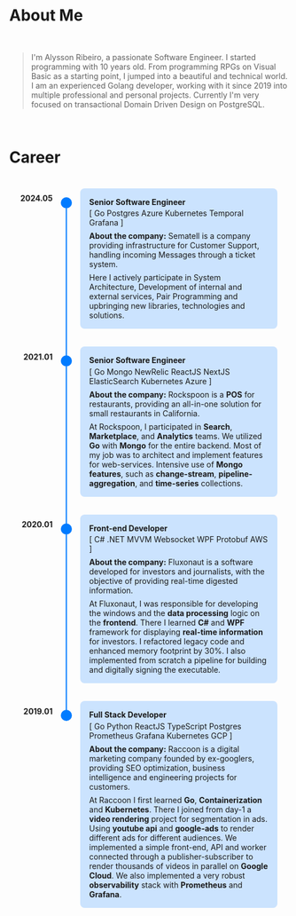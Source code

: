 # About Me

<br>


> I'm Alysson Ribeiro, a passionate Software Engineer. 
> I started programming with 10 years old.
> From programming RPGs on Visual Basic as a starting point, I jumped into a beautiful and technical world.
> I am an experienced Golang developer, working with it since 2019 into multiple professional and personal projects.
> Currently I'm very focused on transactional Domain Driven Design on PostgreSQL.

<br>

# Career

<style>
/* General page style, likely unrelated to timeline structure itself, kept from original */
li {
  margin-top: 0 !important;
}

/* Timeline Styles */
.timeline-container {
  margin: 0 auto; /* Center the timeline container */
  max-width: 1200px; /* Optional: constrain maximum width */
  padding: 20px; /* Padding around the timeline */
}

.timeline {
  display: grid;
  grid-template-columns: auto auto 1fr;
  column-gap: 15px;
  /* Use the variable if defined, otherwise hardcode. This gap separates cards. */
  row-gap: 2rem; /* or var(--timeline-row-gap); */
  align-items: stretch; 
  /* position: relative; /* Useful if other absolute positioning was needed, but not strictly for this */
}

.timelineEntry {
  /* This is crucial: child elements become direct grid items of .timeline */
  display: contents;
}

.timelineDate {
  font-weight: bold;
  justify-self: end; /* Align date box to the right end of its column */
  text-align: right; /* Align date text to the right within its box */
  padding-top: .6rem; /* Vertical alignment with card content */
  white-space: nowrap; /* Prevent dates from wrapping */
  /* If .timelineDate itself should not stretch, you can add align-self: start;
     but usually, text being at the top of a stretched cell is fine. */
}

.timelineLineContainer {
  display: flex;
  flex-direction: column;
  align-items: center;
  padding-top: 1rem;
  position: relative; /* Crucial for positioning the ::after pseudo-element */
}

.timelineIcon {
  width: 20px;
  height: 20px;
  background-color: var(--primary, #007bff);
  border-radius: 50%;
  /* margin-bottom: 5px; Space between icon and the vertical line below it */
  position: relative; 
  z-index: 1; 
  flex-shrink: 0; /* Prevent icon from shrinking if space is tight, though unlikely here */
}

.timelineLine {
  width: 2px;
  flex-grow: 1; /* Makes the line fill the REMAINING vertical space in .timelineLineContainer */
  background-color: var(--primary, #007bff);
}

.timeline-card {
  background-color: color-mix(in srgb, var(--primary, #007bff) 20%, transparent); 
  padding: 1rem;
  border-radius: 8px;
}

.timeline-card p {
  margin-top: 0.5em;
  margin-bottom: 0.5em;
}

.timeline-card b + br + p {
    margin-top: 0.25em; 
}

.timeline-card p:last-child {
    margin-bottom: 0;
}

.timelineEntry:last-child .timelineLineContainer .timelineLine {
  display: none;
}

/* The connecting line segment that spans the row-gap */
.timelineEntry:not(:last-child) .timelineLineContainer::after {
  content: "";
  position: absolute;
  width: 2px; /* Must match .timelineLine width */
  background-color: var(--primary, #007bff);
  
  /* Start from the bottom edge of the .timelineLineContainer */
  top: 100%; 
  /* Extend downwards by the amount of the row-gap */
  height: 4rem; /* CRITICAL: Must match .timeline's row-gap value (or var(--timeline-row-gap)) */
  
  /* Horizontal centering within the column */
  left: 50%;
  transform: translateX(-50%);
  
  /* Ensure this connector line is behind the next icon */
  z-index: 0; 
}
</style>

<div class="timeline-container">
  <div class="timeline">
    <div class="timelineEntry">
      <div class="timelineDate">2024.05</div>
      <div class="timelineLineContainer">
        <div class="timelineIcon"></div>
        <div class="timelineLine"></div>
      </div>
      <div class="timeline-card">
        <b>Senior Software Engineer</b><br/>
        <p>[ Go Postgres Azure Kubernetes Temporal Grafana ]</p>
        <p><strong>About the company:</strong> Sematell is a company providing infrastructure for Customer Support, handling incoming Messages through a ticket system.</p>
        <p>Here I actively participate in System Architecture, Development of internal and external services, Pair Programming and upbringing new libraries, technologies and solutions.</p>
      </div>
    </div>
    <div class="timelineEntry">
      <div class="timelineDate">2021.01</div>
      <div class="timelineLineContainer">
        <div class="timelineIcon"></div>
        <div class="timelineLine"></div>
      </div>
      <div class="timeline-card">
        <b>Senior Software Engineer</b><br/>
        <p>[ Go Mongo NewRelic ReactJS NextJS ElasticSearch Kubernetes Azure ]</p>
        <p><strong>About the company:</strong> Rockspoon is a <strong>POS</strong> for restaurants, providing an all-in-one solution for small restaurants in California.</p>
        <p>At Rockspoon, I participated in <strong>Search</strong>, <strong>Marketplace</strong>, and <strong>Analytics</strong> teams.  
        We utilized <strong>Go</strong> with <strong>Mongo</strong> for the entire backend.  
        Most of my job was to architect and implement features for web-services.  
        Intensive use of <strong>Mongo features</strong>, such as <strong>change-stream</strong>, <strong>pipeline-aggregation</strong>, and
        <strong>time-series</strong> collections.</p>
      </div>
    </div>
    <div class="timelineEntry">
      <div class="timelineDate">2020.01</div>
      <div class="timelineLineContainer">
        <div class="timelineIcon"></div>
        <div class="timelineLine"></div>
      </div>
      <div class="timeline-card">
        <b>Front-end Developer</b><br/>
        <p>[ C# .NET MVVM Websocket WPF Protobuf AWS ]</p>
        <p><strong>About the company:</strong> Fluxonaut is a software developed for investors and journalists, with the objective of providing real-time digested information.</p>
        <p>At Fluxonaut, I was responsible for developing the windows and the <strong>data processing</strong> logic on the <strong>frontend</strong>.  
        There I learned <strong>C#</strong> and <strong>WPF</strong> framework for displaying <strong>real-time information</strong> for investors.  
        I refactored legacy code and enhanced memory footprint by 30%.  
        I also implemented from scratch a pipeline for building and digitally signing the executable.</p>
      </div>
    </div>
    <div class="timelineEntry">
      <div class="timelineDate">2019.01</div>
      <div class="timelineLineContainer">
        <div class="timelineIcon"></div>
        <div class="timelineLine"></div>
      </div>
      <div class="timeline-card">
        <b>Full Stack Developer</b><br/>
        <p>[ Go Python ReactJS TypeScript Postgres Prometheus Grafana Kubernetes GCP ]</p>
        <p><strong>About the company:</strong> Raccoon is a digital marketing company founded by ex-googlers, providing SEO optimization, business intelligence and engineering projects for customers.</p>
        <p>At Raccoon I first learned <strong>Go</strong>, <strong>Containerization</strong> and <strong>Kubernetes</strong>.  
        There I joined from day-1 a <strong>video rendering</strong> project for segmentation in ads. Using <strong>youtube api</strong> and <strong>google-ads</strong> to render different ads for different audiences.  
        We implemented a simple front-end, API and worker connected through a publisher-subscriber to render thousands of videos in parallel on <strong>Google Cloud</strong>.  
        We also implemented a very robust <strong>observability</strong> stack with <strong>Prometheus</strong> and <strong>Grafana</strong>.</p>
      </div>
    </div>
  </div>
</div>